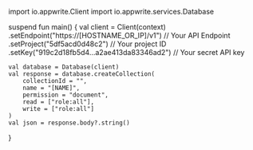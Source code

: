 import io.appwrite.Client
import io.appwrite.services.Database

suspend fun main() {
    val client = Client(context)
      .setEndpoint("https://[HOSTNAME_OR_IP]/v1") // Your API Endpoint
      .setProject("5df5acd0d48c2") // Your project ID
      .setKey("919c2d18fb5d4...a2ae413da83346ad2") // Your secret API key

    val database = Database(client)
    val response = database.createCollection(
        collectionId = "",
        name = "[NAME]",
        permission = "document",
        read = ["role:all"],
        write = ["role:all"]
    )
    val json = response.body?.string()
}